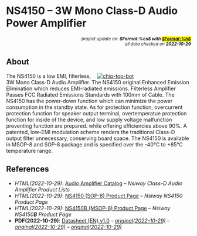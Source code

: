 # NS4150 – 3W Mono Class-D Audio Power Amplifier

<div style="display:flex;justify-content:right;">
<small><em>project update on: <strong>$Format:%cs$ with <mark><a href="https://github.com/tiacsys/bridle-electronic/commits/$Format:%h$" title="$Format:%B$" target="_blank">$Format:%h$</a></mark></strong></em></small>
</div>
<div style="display:flex;justify-content:right;">
<small><em>all data checked on <strong>2022-10-29</strong></em></small>
</div>

## About

<span style="width:256px;float:right;">[![chip-top-bot]][chip-top-bot]</span>

[chip-top-bot]: electronic/components/nsiway/NS4150/chip-top-bot.png "Nsiway NS4150"

The NS4150 is a low EMI, filterless, 3W Mono Class-D Audio Amplifier.
The NS4150 original Enhanced Emission Elimination which reduces EMI-radiated
emissions. Filterless Amplifier Passes FCC Radiated Emissions Standards with
100mm of Cable. The NS4150 has the power-down function which can minimize the
power consumption in the standby state. As for protection function, overcurrent
protection function for speaker output terminal, overtemperatue protection
function for inside of the device, and low supply voltage malfunction
preventing function are prepared. while offering efficiencies above 90%.
A patented, low-EMI modulation scheme renders the traditional Class-D output
filter unnecessary, conserving board space. The NS4150 is available in MSOP-8
and SOP-8 package and is specified over the -40℃ to +85℃ temperature range.

## References

* *HTML(2022-10-29)*: [Audio Amplifier Catalog]
  – *Nsiway Class-D Audio Amplifier Product Lists*
* *HTML(2022-10-29)*: [NS4150 (SOP-8) Product Page]
  – *Nsiway NS4150 Product Page*
* *HTML(2022-10-29)*: [NS4150B (MSOP-8) Product Page]
  – *Nsiway NS4150**B** Product Page*
* **PDF(2022-10-29)**: [Datasheet (EN) v1.0]
  – *[original(2022-10-29)](https://cdn.datasheetspdf.com/pdf-down/N/S/4/NS4150-Nsiway.pdf)*
  – *[original(2022-10-29)](https://datasheetspdf.com/datasheet/NS4150.html)*
  – *[original(2022-10-29)](http://inder.cn/WJXZ/nsiway/InderNS4150EN.PDF)*

[Audio Amplifier Catalog]: http://www.nsiway.com.cn/product/5/ "Nsiway Class-D audio amplifier Product Center"
[NS4150 (SOP-8) Product Page]: http://www.nsiway.com.cn/product/44.html "Nsiway NS4150 Product Page"
[NS4150B (MSOP-8) Product Page]: http://www.nsiway.com.cn/product/58.html "Nsiway NS4150B (MSOP-8) Product Page"
[Datasheet (EN) v1.0]: electronic/components/nsiway/NS4150/datasheet-en-v1.0-201105.pdf "2022-10-29: NS4150(B) Datasheet (EN), V1.0, May 2011"
